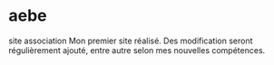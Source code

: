 # aebe
site association
Mon premier site réalisé. Des modification seront régulièrement ajouté, entre autre selon mes nouvelles compétences.
